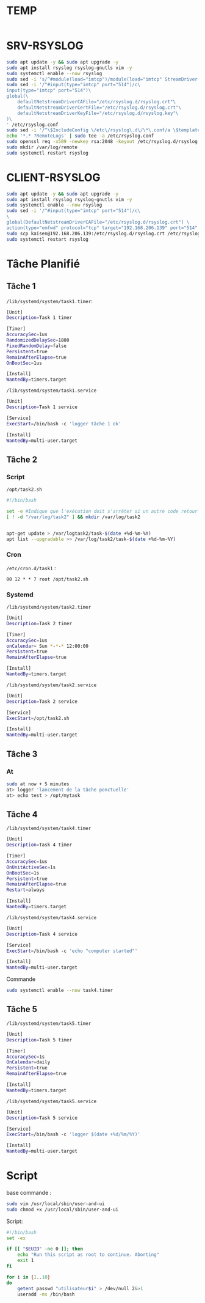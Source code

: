# TEMP
```bash


```
# SRV-RSYSLOG
```bash
sudo apt update -y && sudo apt upgrade -y
sudo apt install rsyslog rsyslog-gnutls vim -y
sudo systemctl enable --now rsyslog
sudo sed -i 's/^#module(load="imtcp")/module(load="imtcp" StreamDriver.Name="gtls" StreamDriver.Mode="1" StreamDriver.AuthMode="anon")/' /etc/rsyslog.conf
sudo sed -i '/^#input(type="imtcp" port="514")/c\
input(type="imtcp" port="514")\
global(\
    defaultNetstreamDriverCAFile="/etc/rsyslog.d/rsyslog.crt"\
    defaultNetstreamDriverCertFile="/etc/rsyslog.d/rsyslog.crt"\
    defaultNetstreamDriverKeyFile="/etc/rsyslog.d/rsyslog.key"\
)\
' /etc/rsyslog.conf
sudo sed -i '/^\$IncludeConfig \/etc\/rsyslog\.d\/\*\.conf/a \$template RemoteLogs,"/var/log/remote/%HOSTNAME%.log"' /etc/rsyslog.conf
echo '*.* ?RemoteLogs' | sudo tee -a /etc/rsyslog.conf
sudo openssl req -x509 -newkey rsa:2048 -keyout /etc/rsyslog.d/rsyslog.key -out /etc/rsyslog.d/rsyslog.crt -days 365 -nodes
sudo mkdir /var/log/remote
sudo systemctl restart rsyslog
```
# CLIENT-RSYSLOG
```bash
sudo apt update -y && sudo apt upgrade -y
sudo apt install rsyslog rsyslog-gnutls vim -y
sudo systemctl enable --now rsyslog
sudo sed -i '/^#input(type="imtcp" port="514")/c\
\
global(DefaultNetstreamDriverCAFile="/etc/rsyslog.d/rsyslog.crt") \
action(type="omfwd" protocol="tcp" target="192.168.206.139" port="514" StreamDriver="gtls" StreamDriverMode="1" StreamDriverAuthMode="anon")' /etc/rsyslog.conf
sudo scp kaisen@192.168.206.139:/etc/rsyslog.d/rsyslog.crt /etc/rsyslog.d/rsyslog.crt
sudo systemctl restart rsyslog
```

# Tâche Planifié
## Tâche 1
`/lib/systemd/system/task1.timer`:
```bash
[Unit]
Description=Task 1 timer

[Timer]
AccuracySec=1us
RandomizedDelaySec=1800
FixedRandomDelay=false
Persistent=true
RemainAfterElapse=true
OnBootSec=1us

[Install]
WantedBy=timers.target
```

`/lib/systemd/system/task1.service`
```bash
[Unit]
Description=Task 1 service

[Service]
ExecStart=/bin/bash -c 'logger tâche 1 ok'

[Install]
WantedBy=multi-user.target
```

## Tâche 2
### Script
`/opt/task2.sh`
```bash
#!/bin/bash

set -e #Indique que l'exécution doit s'arrêter si un autre code retour que 0 est reçu
[ ! -d "/var/log/task2" ] && mkdir /var/log/task2


apt-get update > /var/logtask2/task-$(date +%d-%m-%Y)
apt list --upgradable >> /var/log/task2/task-$(date +%d-%m-%Y)
```

### Cron
`/etc/cron.d/task1` :
```
00 12 * * 7 root /opt/task2.sh
```

### Systemd
`/lib/systemd/system/task2.timer`
```bash
[Unit]
Description=Task 2 timer

[Timer]
AccuracySec=1us
onCalendar= Sun *-*-* 12:00:00
Persistent=true
RemainAfterElapse=true

[Install]
WantedBy=timers.target
```

`/lib/systemd/system/task2.service`
```bash
[Unit]
Description=Task 2 service

[Service]
ExecStart=/opt/task2.sh

[Install]
WantedBy=multi-user.target
```

## Tâche 3
### At
```bash
sudo at now + 5 minutes
at> logger 'lancement de la tâche ponctuelle'
at> echo test > /opt/mytask
```

## Tâche 4
`/lib/systemd/system/task4.timer`
```bash
[Unit]
Description=Task 4 timer

[Timer]
AccuracySec=1us
OnUnitActiveSec=1s
OnBootSec=1s
Persistent=true
RemainAfterElapse=true
Restart=always

[Install]
WantedBy=timers.target
```

`/lib/systemd/system/task4.service`
```bash
[Unit]
Description=Task 4 service

[Service]
ExecStart=/bin/bash -c 'echo "computer started"'

[Install]
WantedBy=multi-user.target
```
Commande
```bash
sudo systemctl enable --now task4.timer
```

## Tâche 5
`/lib/systemd/system/task5.timer`
```bash
[Unit]
Description=Task 5 timer

[Timer]
AccuracySec=1s
OnCalendar=daily
Persistent=true
RemainAfterElapse=true

[Install]
WantedBy=timers.target
```

`/lib/systemd/system/task5.service`
```bash
[Unit]
Description=Task 5 service

[Service]
ExecStart=/bin/bash -c 'logger $(date +%d/%m/%Y)'

[Install]
WantedBy=multi-user.target
```

# Script
base commande :
```bash
sudo vim /usr/local/sbin/user-and-ui
sudo chmod +x /usr/local/sbin/user-and-ui
```

Script:
```bash
#!/bin/bash
set -ex

if [[ "$EUID" -ne 0 ]]; then
	echo "Run this script as root to continue. Aborting"
	exit 1
fi

for i in {1..10}
do
	getent passwd "utilisateur$i" > /dev/null 2&>1
	useradd -ms /bin/bash
```
